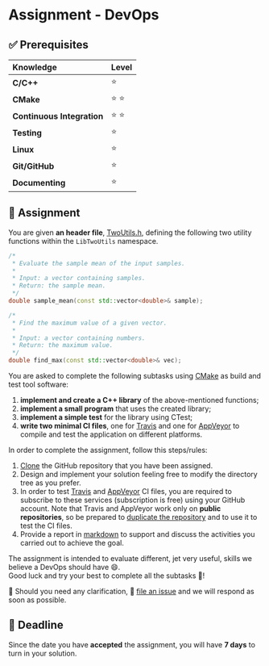 # Assignment - DevOps


## ✅ Prerequisites
| Knowledge | Level |
| :--- | :--- |
| **C/C++** | :star: |
| **CMake** | :star: :star:|
| **Continuous Integration** | :star: :star: |
| **Testing** | :star: |
| **Linux** | :star: |
| **Git/GitHub** | :star: |
| **Documenting** | :star: |


## 📔 Assignment
You are given **an header file**, [TwoUtils.h](TwoUtils.h), defining the following two utility functions within the `LibTwoUtils` namespace.
```cpp
/*
 * Evaluate the sample mean of the input samples.
 *
 * Input: a vector containing samples.
 * Return: the sample mean.
 */
double sample_mean(const std::vector<double>& sample);
```

```cpp
/*
 * Find the maximum value of a given vector.
 *
 * Input: a vector containing numbers.
 * Return: the maximum value.
 */
double find_max(const std::vector<double>& vec);
```

You are asked to complete the following subtasks using [CMake](https://cmake.org/) as build and test tool software:
1. **implement and create a C++ library** of the above-mentioned functions;
1. **implement a small program** that uses the created library;
1. **implement a simple test** for the library using CTest;
1. **write two minimal CI files**, one for [Travis](https://travis-ci.org/) and one for [AppVeyor](https://ci.appveyor.com/) to compile and test the application on different platforms.

In order to complete the assignment, follow this steps/rules:

1. [Clone](https://help.github.com/articles/cloning-a-repository) the GitHub repository that you have been assigned.
1. Design and implement your solution feeling free to modify the directory tree as you prefer.
1. In order to test [Travis](https://travis-ci.org/) and [AppVeyor](https://ci.appveyor.com/) CI files, you are required to subscribe to these services (subscription is free) using your GitHub account. Note that Travis and AppVeyor work only on **public repositories**, so be prepared to [duplicate the repository](https://help.github.com/articles/duplicating-a-repository/) and to use it to test the CI files.
1. Provide a report in [markdown](https://guides.github.com/features/mastering-markdown) to support and discuss the activities you carried out to achieve the goal.

The assignment is intended to evaluate different, jet very useful, skills we believe a DevOps should have 😄.  
Good luck and try your best to complete all the subtasks 💪!

🤔 Should you need any clarification, 👋 [file an issue](../../issues) and we will respond as soon as possible.


## 📆 Deadline
Since the date you have **accepted** the assignment, you will have **7 days** to turn in your solution.
